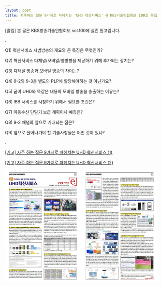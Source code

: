 ```yaml
---
layout: post
title: 자주하는 질문 9가지로 파헤지는 'UHD 혁신서비스' @ KBS기술인협회보 100호 특집호
---
```

[알림] 본 글은 KBS방송기술인협회보 vol.100에 실린 원고입니다.

.

Q1) 혁신서비스 시범방송의 개요와 큰 특징은 무엇인가?

Q2) 혁신서비스 다채널/모바일/양방향을 제공하기 위해 추가되는 장치는?

Q3) 다채널 방송과 모바일 방송의 차이는?

Q4) 9-2와 9-3을 별도의 PLP에 할당해야하는 것 아닌가요?

Q5) 굳이 UHD와 똑같은 내용의 모바일 방송을 송출하는 이유는?

Q6) IBB 서비스를 시청하기 위해서 필요한 조건은?

Q7) 이동수신 단말기 보급 계획이나 예측은?

Q8) 9-2 채널의 앞으로 기대되는 점은?

Q9) 앞으로 풀어나가야 할 기술사항들은 어떤 것이 있나?

.

[[기고] 자주 하는 질문 9가지로 파헤치는 UHD 혁신서비스 (1)](http://journal.kobeta.com/%ea%b8%b0%ea%b3%a0-%ec%9e%90%ec%a3%bc-%ed%95%98%eb%8a%94-%ec%a7%88%eb%ac%b8-9%ea%b0%80%ec%a7%80%eb%a1%9c-%ed%8c%8c%ed%97%a4%ec%b9%98%eb%8a%94-uhd-%ed%98%81%ec%8b%a0%ec%84%9c%eb%b9%84%ec%8a%a4/)

[[기고] 자주 하는 질문 9가지로 파헤치는 UHD 혁신서비스 (2)](http://journal.kobeta.com/%ea%b8%b0%ea%b3%a0-%ec%9e%90%ec%a3%bc-%ed%95%98%eb%8a%94-%ec%a7%88%eb%ac%b8-9%ea%b0%80%ec%a7%80%eb%a1%9c-%ed%8c%8c%ed%97%a4%ec%b9%98%eb%8a%94-uhd-%ed%98%81%ec%8b%a0%ec%84%9c%eb%b9%84%ec%8a%a4/)

![그림](/images/UHD_MMS_QnA.jpg)


